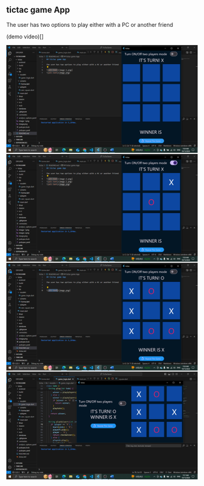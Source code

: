 ## tictac game App

The user has two options to play either with a PC or another friend 

(demo video)[]

![alt text](image-2.png)
![alt text](image-3.png)
![alt text](image-1.png)
![alt text](image.png)